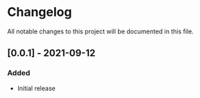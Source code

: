 # Changelog
All notable changes to this project will be documented in this file.

## [0.0.1] - 2021-09-12
### Added
- Initial release
